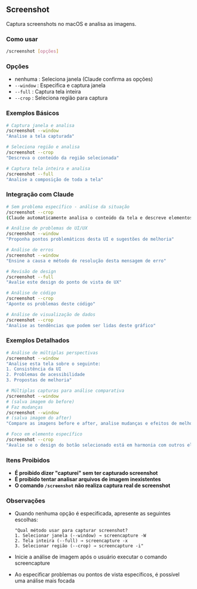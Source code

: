 ## Screenshot

Captura screenshots no macOS e analisa as imagens.

### Como usar

```bash
/screenshot [opções]
```

### Opções

- nenhuma : Seleciona janela (Claude confirma as opções)
- `--window` : Especifica e captura janela
- `--full` : Captura tela inteira
- `--crop` : Seleciona região para captura

### Exemplos Básicos

```bash
# Captura janela e analisa
/screenshot --window
"Analise a tela capturada"

# Seleciona região e analisa
/screenshot --crop
"Descreva o conteúdo da região selecionada"

# Captura tela inteira e analisa
/screenshot --full
"Analise a composição de toda a tela"
```

### Integração com Claude

```bash
# Sem problema específico - análise da situação
/screenshot --crop
(Claude automaticamente analisa o conteúdo da tela e descreve elementos e composição)

# Análise de problemas de UI/UX
/screenshot --window
"Proponha pontos problemáticos desta UI e sugestões de melhoria"

# Análise de erros
/screenshot --window
"Ensine a causa e método de resolução desta mensagem de erro"

# Revisão de design
/screenshot --full
"Avalie este design do ponto de vista de UX"

# Análise de código
/screenshot --crop
"Aponte os problemas deste código"

# Análise de visualização de dados
/screenshot --crop
"Analise as tendências que podem ser lidas deste gráfico"
```

### Exemplos Detalhados

```bash
# Análise de múltiplas perspectivas
/screenshot --window
"Analise esta tela sobre o seguinte:
1. Consistência da UI
2. Problemas de acessibilidade
3. Propostas de melhoria"

# Múltiplas capturas para análise comparativa
/screenshot --window
# (salva imagem do before)
# Faz mudanças
/screenshot --window
# (salva imagem do after)
"Compare as imagens before e after, analise mudanças e efeitos de melhoria"

# Foco em elemento específico
/screenshot --crop
"Avalie se o design do botão selecionado está em harmonia com outros elementos"
```

### Itens Proibidos

- **É proibido dizer "capturei" sem ter capturado screenshot**
- **É proibido tentar analisar arquivos de imagem inexistentes**
- **O comando `/screenshot` não realiza captura real de screenshot**

### Observações

- Quando nenhuma opção é especificada, apresente as seguintes escolhas:

  ```
  "Qual método usar para capturar screenshot?
  1. Selecionar janela (--window) → screencapture -W
  2. Tela inteira (--full) → screencapture -x
  3. Selecionar região (--crop) → screencapture -i"
  ```

- Inicie a análise de imagem após o usuário executar o comando screencapture
- Ao especificar problemas ou pontos de vista específicos, é possível uma análise mais focada
